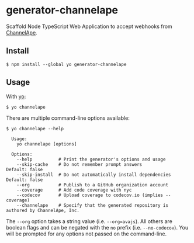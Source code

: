 # generator-channelape

Scaffold Node TypeScript Web Application to accept webhooks from [ChannelApe](https://www.channelape.com/).

## Install

```
$ npm install --global yo generator-channelape
```


## Usage

With [yo](https://github.com/yeoman/yo):

```
$ yo channelape
```

There are multiple command-line options available:

```
$ yo channelape --help

  Usage:
    yo channelape [options]

  Options:
    --help          # Print the generator's options and usage
    --skip-cache    # Do not remember prompt answers                      Default: false
    --skip-install  # Do not automatically install dependencies           Default: false
    --org           # Publish to a GitHub organization account
    --coverage      # Add code coverage with nyc
    --codecov       # Upload coverage to codecov.io (implies --coverage)
    --channelape    # Specify that the generated repository is authored by ChannelApe, Inc.
```

The `--org` option takes a string value (i.e. `--org=avajs`). All others are boolean flags and can be negated with the `no` prefix (i.e. `--no-codecov`). You will be prompted for any options not passed on the command-line.
